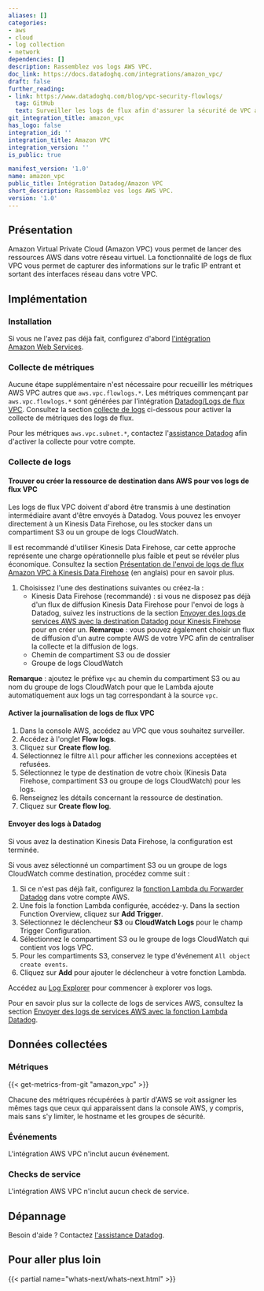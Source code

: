 ```yaml
---
aliases: []
categories:
- aws
- cloud
- log collection
- network
dependencies: []
description: Rassemblez vos logs AWS VPC.
doc_link: https://docs.datadoghq.com/integrations/amazon_vpc/
draft: false
further_reading:
- link: https://www.datadoghq.com/blog/vpc-security-flowlogs/
  tag: GitHub
  text: Surveiller les logs de flux afin d'assurer la sécurité de VPC avec Datadog
git_integration_title: amazon_vpc
has_logo: false
integration_id: ''
integration_title: Amazon VPC
integration_version: ''
is_public: true

manifest_version: '1.0'
name: amazon_vpc
public_title: Intégration Datadog/Amazon VPC
short_description: Rassemblez vos logs AWS VPC.
version: '1.0'
---
```


## Présentation

Amazon Virtual Private Cloud (Amazon VPC) vous permet de lancer des ressources AWS dans votre réseau virtuel. La fonctionnalité de logs de flux VPC vous permet de capturer des informations sur le trafic IP entrant et sortant des interfaces réseau dans votre VPC.

## Implémentation

### Installation

Si vous ne l'avez pas déjà fait, configurez d'abord [l'intégration Amazon Web Services][1].

### Collecte de métriques

Aucune étape supplémentaire n'est nécessaire pour recueillir les métriques AWS VPC autres que `aws.vpc.flowlogs.*`. Les métriques commençant par `aws.vpc.flowlogs.*` sont générées par l'intégration [Datadog/Logs de flux VPC][2]. Consultez la section [collecte de logs](#collecte-de-logs) ci-dessous pour activer la collecte de métriques des logs de flux.

Pour les métriques `aws.vpc.subnet.*`, contactez l'[assistance Datadog][3] afin d'activer la collecte pour votre compte.

### Collecte de logs


#### Trouver ou créer la ressource de destination dans AWS pour vos logs de flux VPC

Les logs de flux VPC doivent d'abord être transmis à une destination intermédiaire avant d'être envoyés à Datadog. Vous pouvez les envoyer directement à un Kinesis Data Firehose, ou les stocker dans un compartiment S3 ou un groupe de logs CloudWatch.

Il est recommandé d'utiliser Kinesis Data Firehose, car cette approche représente une charge opérationnelle plus faible et peut se révéler plus économique. Consultez la section [Présentation de l'envoi de logs de flux Amazon VPC à Kinesis Data Firehose][4] (en anglais) pour en savoir plus.

1. Choisissez l'une des destinations suivantes ou créez-la :
   - Kinesis Data Firehose (recommandé) : si vous ne disposez pas déjà d'un flux de diffusion Kinesis Data Firehose pour l'envoi de logs à Datadog, suivez les instructions de la section [Envoyer des logs de services AWS avec la destination Datadog pour Kinesis Firehose][5] pour en créer un. **Remarque** : vous pouvez également choisir un flux de diffusion d'un autre compte AWS de votre VPC afin de centraliser la collecte et la diffusion de logs.
   - Chemin de compartiment S3 ou de dossier
   - Groupe de logs CloudWatch

**Remarque** : ajoutez le préfixe `vpc` au chemin du compartiment S3 ou au nom du groupe de logs CloudWatch pour que le Lambda ajoute automatiquement aux logs un tag correspondant à la source `vpc`.


#### Activer la journalisation de logs de flux VPC

1. Dans la console AWS, accédez au VPC que vous souhaitez surveiller.
2. Accédez à l'onglet **Flow logs**.
3. Cliquez sur **Create flow log**.
4. Sélectionnez le filtre `All` pour afficher les connexions acceptées et refusées.
5. Sélectionnez le type de destination de votre choix (Kinesis Data Firehose, compartiment S3 ou groupe de logs CloudWatch) pour les logs.
6. Renseignez les détails concernant la ressource de destination.
7. Cliquez sur **Create flow log**.

#### Envoyer des logs à Datadog

Si vous avez la destination Kinesis Data Firehose, la configuration est terminée.

Si vous avez sélectionné un compartiment S3 ou un groupe de logs CloudWatch comme destination, procédez comme suit :

1. Si ce n'est pas déjà fait, configurez la [fonction Lambda du Forwarder Datadog][6] dans votre compte AWS.
2. Une fois la fonction Lambda configurée, accédez-y. Dans la section Function Overview, cliquez sur **Add Trigger**.
3. Sélectionnez le déclencheur **S3** ou **CloudWatch Logs** pour le champ Trigger Configuration.
4. Sélectionnez le compartiment S3 ou le groupe de logs CloudWatch qui contient vos logs VPC.
5. Pour les compartiments S3, conservez le type d'événement `All object create events`.
6. Cliquez sur **Add** pour ajouter le déclencheur à votre fonction Lambda.

Accédez au [Log Explorer][7] pour commencer à explorer vos logs.

Pour en savoir plus sur la collecte de logs de services AWS, consultez la section [Envoyer des logs de services AWS avec la fonction Lambda Datadog][8].

## Données collectées

### Métriques
{{< get-metrics-from-git "amazon_vpc" >}}


Chacune des métriques récupérées à partir d'AWS se voit assigner les mêmes tags que ceux qui apparaissent dans la console AWS, y compris, mais sans s'y limiter, le hostname et les groupes de sécurité.

### Événements

L'intégration AWS VPC n'inclut aucun événement.

### Checks de service

L'intégration AWS VPC n'inclut aucun check de service.

## Dépannage

Besoin d'aide ? Contactez [l'assistance Datadog][3].

## Pour aller plus loin

{{< partial name="whats-next/whats-next.html" >}}

[1]: https://docs.datadoghq.com/fr/integrations/amazon_web_services/
[2]: https://serverlessrepo.aws.amazon.com/applications/arn:aws:serverlessrepo:us-east-1:464622532012:applications~Datadog-VPC-Flow-Logs
[3]: https://docs.datadoghq.com/fr/help/
[4]: https://aws.amazon.com/blogs/networking-and-content-delivery/introducing-amazon-vpc-flow-logs-kinesis-data-firehose/
[5]: https://docs.datadoghq.com/fr/logs/guide/send-aws-services-logs-with-the-datadog-kinesis-firehose-destination/
[6]: https://docs.datadoghq.com/fr/logs/guide/forwarder/
[7]: https://docs.datadoghq.com/fr/logs/explorer/
[8]: https://docs.datadoghq.com/fr/logs/guide/send-aws-services-logs-with-the-datadog-lambda-function/
[9]: https://github.com/DataDog/dogweb/blob/prod/integration/amazon_vpc/amazon_vpc_metadata.csv
